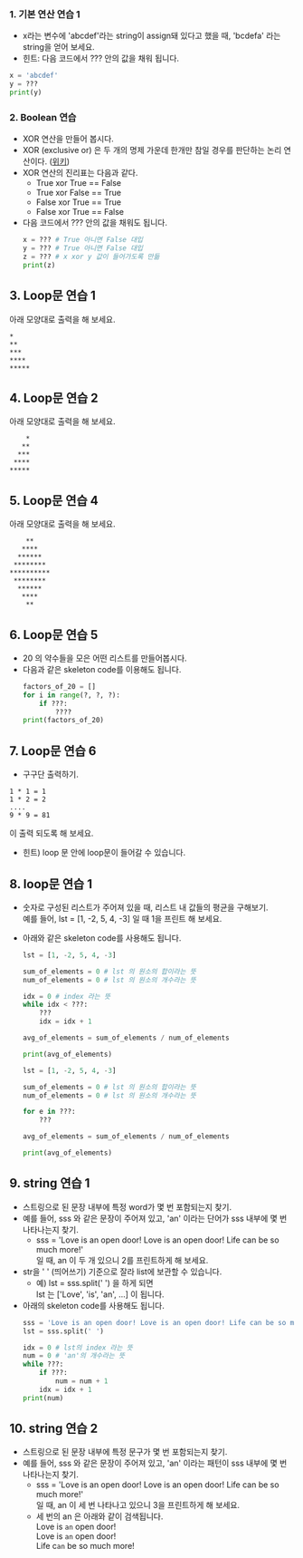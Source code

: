 ### 1. 기본 연산 연습 1

- x라는 변수에 'abcdef'라는 string이 assign돼 있다고 했을 때, 'bcdefa' 라는 string을 얻어 보세요.
- 힌트: 다음 코드에서 ??? 안의 값을 채워 됩니다.

```python
x = 'abcdef'
y = ???
print(y)
```


### 2. Boolean 연습

- XOR 연산을 만들어 봅시다.
- XOR (exclusive or) 은 두 개의 명제 가운데 한개만 참일 경우를 판단하는 논리 연산이다. ([위키](https://ko.wikipedia.org/wiki/배타적_논리합))
- XOR 연산의 진리표는 다음과 같다.
  - True xor True == False
  - True xor False == True
  - False xor True == True
  - False xor True == False
- 다음 코드에서 ??? 안의 값을 채워도 됩니다.
  ```python
  x = ??? # True 아니면 False 대입
  y = ??? # True 아니면 False 대입
  z = ??? # x xor y 값이 들어가도록 만듦
  print(z)
  ```
  
## 3. Loop문 연습 1
아래 모양대로 출력을 해 보세요.
```
*
**
***
****
*****
```

## 4. Loop문 연습 2
아래 모양대로 출력을 해 보세요.
```
    *
   **
  ***
 ****
*****
```

## 5. Loop문 연습 4
아래 모양대로 출력을 해 보세요.
```
    **
   ****
  ******
 ********
**********
 ********
  ******
   ****
    **
```   

## 6. Loop문 연습 5
- 20 의 약수들을 모은 어떤 리스트를 만들어봅시다.
- 다음과 같은 skeleton code를 이용해도 됩니다.
	```python
	factors_of_20 = []
	for i in range(?, ?, ?):
	    if ???:
	        ????
	print(factors_of_20)
	```

## 7. Loop문 연습 6
- 구구단 출력하기.
```
1 * 1 = 1
1 * 2 = 2
....
9 * 9 = 81
```
이 출력 되도록 해 보세요.

- 힌트) loop 문 안에 loop문이 들어갈 수 있습니다.


## 8. loop문 연습 1

- 숫자로 구성된 리스트가 주어져 있을 때, 리스트 내 값들의 평균을 구해보기.<br>
  예를 들어, lst = [1, -2, 5, 4, -3] 일 때 1을 프린트 해 보세요.
- 아래와 같은 skeleton code를 사용해도 됩니다.
	```python
	lst = [1, -2, 5, 4, -3]

	sum_of_elements = 0 # lst 의 원소의 합이라는 뜻
	num_of_elements = 0 # lst 의 원소의 개수라는 뜻

	idx = 0 # index 라는 뜻
	while idx < ???:
	    ???
	    idx = idx + 1

	avg_of_elements = sum_of_elements / num_of_elements

	print(avg_of_elements)
	```
	
	```python
	lst = [1, -2, 5, 4, -3]

	sum_of_elements = 0 # lst 의 원소의 합이라는 뜻
	num_of_elements = 0 # lst 의 원소의 개수라는 뜻

	for e in ???:
	    ???

	avg_of_elements = sum_of_elements / num_of_elements

	print(avg_of_elements)
	```



## 9. string 연습 1
- 스트링으로 된 문장 내부에 특정 word가 몇 번 포함되는지 찾기.
- 예를 들어, sss 와 같은 문장이 주어져 있고, 'an' 이라는 단어가 sss 내부에 몇 번 나타나는지 찾기.
    - sss = 'Love is an open door! Love is an open door! Life can be so much more!'<br>
  일 때, an 이 두 개 있으니 2를 프린트하게 해 보세요.
- str을 ' ' (띄어쓰기) 기준으로 잘라 list에 보관할 수 있습니다.
    + 예) lst = sss.split(' ') 을 하게 되면<br>
		lst 는 ['Love', 'is', 'an', ...] 이 됩니다.
- 아래의 skeleton code를 사용해도 됩니다.
    ```python
    sss = 'Love is an open door! Love is an open door! Life can be so much more!'
    lst = sss.split(' ')

    idx = 0 # lst의 index 라는 뜻
    num = 0 # 'an'의 개수라는 뜻
    while ???:
        if ???:
            num = num + 1
        idx = idx + 1
    print(num)
    ```


## 10. string 연습 2
- 스트링으로 된 문장 내부에 특정 문구가 몇 번 포함되는지 찾기.
- 예를 들어, sss 와 같은 문장이 주어져 있고, 'an' 이라는 패턴이 sss 내부에 몇 번 나타나는지 찾기.
    - sss = 'Love is an open door! Love is an open door! Life can be so much more!'<br>
  일 때, an 이 세 번 나타나고 있으니 3을 프린트하게 해 보세요.<br>
    - 세 번의 an 은 아래와 같이 검색됩니다. <br>
	Love is ``an`` open door!<br>
	Love is ``an`` open door!<br>
	Life c``an`` be so much more!<br>
	
